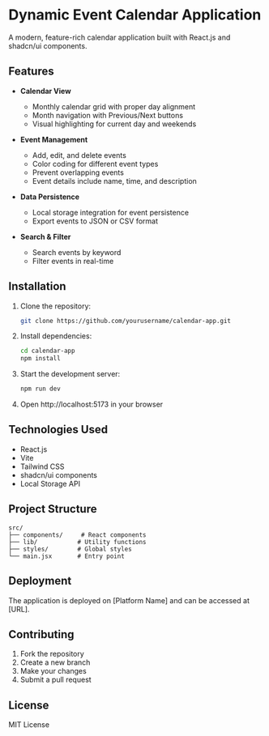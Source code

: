 # Dynamic Event Calendar Application

A modern, feature-rich calendar application built with React.js and shadcn/ui components.

## Features

- **Calendar View**
  - Monthly calendar grid with proper day alignment
  - Month navigation with Previous/Next buttons
  - Visual highlighting for current day and weekends

- **Event Management**
  - Add, edit, and delete events
  - Color coding for different event types
  - Prevent overlapping events
  - Event details include name, time, and description

- **Data Persistence**
  - Local storage integration for event persistence
  - Export events to JSON or CSV format

- **Search & Filter**
  - Search events by keyword
  - Filter events in real-time

## Installation

1. Clone the repository:
   ```bash
   git clone https://github.com/yourusername/calendar-app.git
   ```

2. Install dependencies:
   ```bash
   cd calendar-app
   npm install
   ```

3. Start the development server:
   ```bash
   npm run dev
   ```

4. Open http://localhost:5173 in your browser

## Technologies Used

- React.js
- Vite
- Tailwind CSS
- shadcn/ui components
- Local Storage API

## Project Structure

```
src/
├── components/     # React components
├── lib/           # Utility functions
├── styles/        # Global styles
└── main.jsx       # Entry point
```

## Deployment

The application is deployed on [Platform Name] and can be accessed at [URL].

## Contributing

1. Fork the repository
2. Create a new branch
3. Make your changes
4. Submit a pull request

## License

MIT License